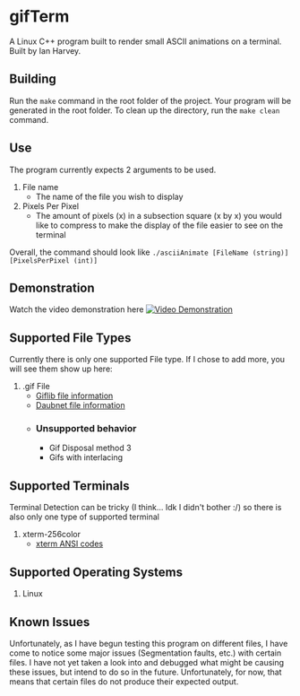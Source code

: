 # gifTerm
A Linux C++ program built to render small ASCII animations on a terminal.
Built by Ian Harvey.

## Building
Run the `make` command in the root folder of the project. Your program will be generated in the root folder. To clean up the directory, run the `make clean` command.

## Use
The program currently expects 2 arguments to be used.
1. File name
   - The name of the file you wish to display
2. Pixels Per Pixel
   - The amount of pixels (x) in a subsection square (x by x) you would like to compress to make the display of the file easier to see on the terminal

Overall, the command should look like `./asciiAnimate [FileName (string)] [PixelsPerPixel (int)]`

## Demonstration
Watch the video demonstration here
[![Video Demonstration](https://img.youtube.com/vi/f0_KpcjPcG4/maxresdefault.jpg)](https://www.youtube.com/watch?v=f0_KpcjPcG4)

## Supported File Types
Currently there is only one supported File type. If I chose to add more, you will see them show up here:
1. .gif File
   - [Giflib file information](https://giflib.sourceforge.net/whatsinagif/bits_and_bytes.html)
   - [Daubnet file information](https://www.daubnet.com/en/file-format-gif)
   - ### Unsupported behavior
     - Gif Disposal method 3
     - Gifs with interlacing

## Supported Terminals
Terminal Detection can be tricky (I think... Idk I didn't bother :/) so there is also only one type of supported terminal
1. xterm-256color
   - [xterm ANSI codes](https://www.ditig.com/256-colors-cheat-sheet)

## Supported Operating Systems
1. Linux


## Known Issues
Unfortunately, as I have begun testing this program on different files, I have come to notice some major issues (Segmentation faults, etc.) with certain files. I have not yet taken a look into and debugged what might be causing these issues, but intend to do so in the future. Unfortunately, for now, that means that certain files do not produce their expected output.
